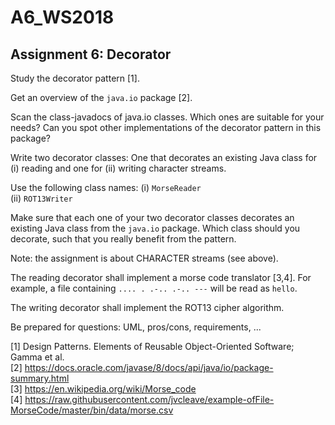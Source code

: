 # A6_WS2018

Assignment 6: Decorator
--------------------------------

Study the decorator pattern [1].

Get an overview of the ``java.io`` package [2].

Scan the class-javadocs of java.io classes. Which ones are suitable for your needs?
Can you spot other implementations of the decorator pattern in this package?

Write two decorator classes: One that decorates an existing Java class for 
(i) reading and one for (ii) writing character streams.

Use the following class names:
(i) ``MorseReader``  
(ii) ``ROT13Writer``  

Make sure that each one of your two decorator classes decorates an existing Java class from the ``java.io`` package. Which class should you decorate, such that you really benefit from the pattern.

Note: the assignment is about CHARACTER streams (see above).

The reading decorator shall implement a morse code translator [3,4]. 
For example, a file containing ``.... . .-.. .-.. ---`` will be read as ``hello``.

The writing decorator shall implement the ROT13 cipher algorithm.



Be prepared for questions: UML, pros/cons, requirements, ...

[1] Design Patterns. Elements of Reusable Object-Oriented Software; Gamma et al.  
[2] https://docs.oracle.com/javase/8/docs/api/java/io/package-summary.html  
[3] https://en.wikipedia.org/wiki/Morse_code  
[4] https://raw.githubusercontent.com/jvcleave/example-ofFile-MorseCode/master/bin/data/morse.csv  
